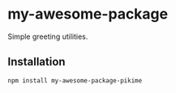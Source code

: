 # my-awesome-package

Simple greeting utilities.

## Installation

```bash
npm install my-awesome-package-pikime

